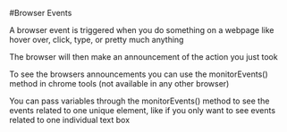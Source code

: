 #Browser Events

A browser event is triggered when you do something on a webpage like hover over, click, type, or pretty much anything

The browser will then make an announcement of the action you just took

To see the browsers announcements you can use the monitorEvents() method in chrome tools (not available in any other browser)

You can pass variables through the monitorEvents() method to see the events related to one unique element, like if you only want to see events related to one individual text box
